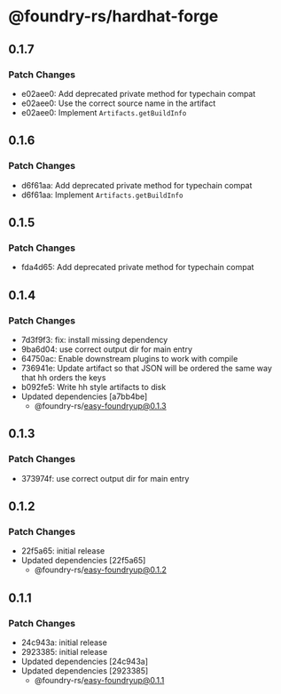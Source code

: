 # @foundry-rs/hardhat-forge

## 0.1.7

### Patch Changes

- e02aee0: Add deprecated private method for typechain compat
- e02aee0: Use the correct source name in the artifact
- e02aee0: Implement `Artifacts.getBuildInfo`

## 0.1.6

### Patch Changes

- d6f61aa: Add deprecated private method for typechain compat
- d6f61aa: Implement `Artifacts.getBuildInfo`

## 0.1.5

### Patch Changes

- fda4d65: Add deprecated private method for typechain compat

## 0.1.4

### Patch Changes

- 7d3f9f3: fix: install missing dependency
- 9ba6d04: use correct output dir for main entry
- 64750ac: Enable downstream plugins to work with compile
- 736941e: Update artifact so that JSON will be ordered the same way that hh orders the keys
- b092fe5: Write hh style artifacts to disk
- Updated dependencies [a7bb4be]
  - @foundry-rs/easy-foundryup@0.1.3

## 0.1.3

### Patch Changes

- 373974f: use correct output dir for main entry

## 0.1.2

### Patch Changes

- 22f5a65: initial release
- Updated dependencies [22f5a65]
  - @foundry-rs/easy-foundryup@0.1.2

## 0.1.1

### Patch Changes

- 24c943a: initial release
- 2923385: initial release
- Updated dependencies [24c943a]
- Updated dependencies [2923385]
  - @foundry-rs/easy-foundryup@0.1.1
